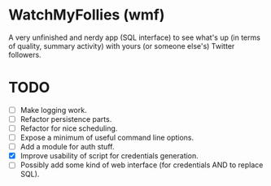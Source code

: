 # WatchMyFollies (wmf)

A very unfinished and nerdy app (SQL interface) to see what's up (in terms of quality, summary activity) with yours (or someone else's) Twitter followers.

# TODO

- [ ] Make logging work.
- [ ] Refactor persistence parts.
- [ ] Refactor for nice scheduling.
- [ ] Expose a minimum of useful command line options.
- [ ] Add a module for auth stuff.
- [x] Improve usability of script for credentials generation.
- [ ] Possibly add some kind of web interface (for credentials AND to replace SQL).

